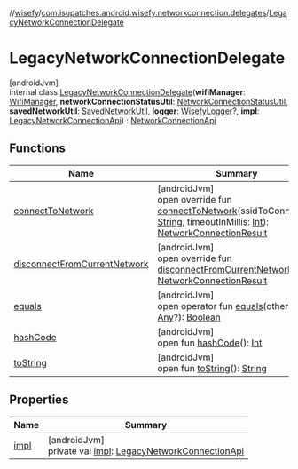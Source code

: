 //[wisefy](../../../index.md)/[com.isupatches.android.wisefy.networkconnection.delegates](../index.md)/[LegacyNetworkConnectionDelegate](index.md)

# LegacyNetworkConnectionDelegate

[androidJvm]\
internal class [LegacyNetworkConnectionDelegate](index.md)(**wifiManager**: [WifiManager](https://developer.android.com/reference/kotlin/android/net/wifi/WifiManager.html), **networkConnectionStatusUtil**: [NetworkConnectionStatusUtil](../../com.isupatches.android.wisefy.networkconnectionstatus/-network-connection-status-util/index.md), **savedNetworkUtil**: [SavedNetworkUtil](../../com.isupatches.android.wisefy.savednetworks/-saved-network-util/index.md), **logger**: [WisefyLogger](../../com.isupatches.android.wisefy.logging/-wisefy-logger/index.md)?, **impl**: [LegacyNetworkConnectionApi](../-legacy-network-connection-api/index.md)) : [NetworkConnectionApi](../../com.isupatches.android.wisefy.networkconnection/-network-connection-api/index.md)

## Functions

| Name | Summary |
|---|---|
| [connectToNetwork](connect-to-network.md) | [androidJvm]<br>open override fun [connectToNetwork](connect-to-network.md)(ssidToConnectTo: [String](https://kotlinlang.org/api/latest/jvm/stdlib/kotlin/-string/index.html), timeoutInMillis: [Int](https://kotlinlang.org/api/latest/jvm/stdlib/kotlin/-int/index.html)): [NetworkConnectionResult](../../com.isupatches.android.wisefy.networkconnection.entities/-network-connection-result/index.md) |
| [disconnectFromCurrentNetwork](disconnect-from-current-network.md) | [androidJvm]<br>open override fun [disconnectFromCurrentNetwork](disconnect-from-current-network.md)(): [NetworkConnectionResult](../../com.isupatches.android.wisefy.networkconnection.entities/-network-connection-result/index.md) |
| [equals](../../com.isupatches.android.wisefy.wifi.delegates/-legacy-wifi-delegate/index.md#585090901%2FFunctions%2F1622544596) | [androidJvm]<br>open operator fun [equals](../../com.isupatches.android.wisefy.wifi.delegates/-legacy-wifi-delegate/index.md#585090901%2FFunctions%2F1622544596)(other: [Any](https://kotlinlang.org/api/latest/jvm/stdlib/kotlin/-any/index.html)?): [Boolean](https://kotlinlang.org/api/latest/jvm/stdlib/kotlin/-boolean/index.html) |
| [hashCode](../../com.isupatches.android.wisefy.wifi.delegates/-legacy-wifi-delegate/index.md#1794629105%2FFunctions%2F1622544596) | [androidJvm]<br>open fun [hashCode](../../com.isupatches.android.wisefy.wifi.delegates/-legacy-wifi-delegate/index.md#1794629105%2FFunctions%2F1622544596)(): [Int](https://kotlinlang.org/api/latest/jvm/stdlib/kotlin/-int/index.html) |
| [toString](../../com.isupatches.android.wisefy.wifi.delegates/-legacy-wifi-delegate/index.md#1616463040%2FFunctions%2F1622544596) | [androidJvm]<br>open fun [toString](../../com.isupatches.android.wisefy.wifi.delegates/-legacy-wifi-delegate/index.md#1616463040%2FFunctions%2F1622544596)(): [String](https://kotlinlang.org/api/latest/jvm/stdlib/kotlin/-string/index.html) |

## Properties

| Name | Summary |
|---|---|
| [impl](impl.md) | [androidJvm]<br>private val [impl](impl.md): [LegacyNetworkConnectionApi](../-legacy-network-connection-api/index.md) |
